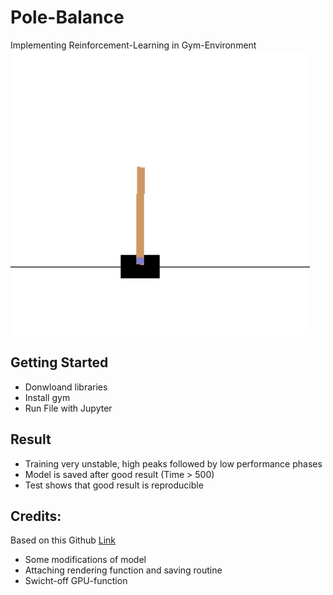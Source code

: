 # Pole-Balance
Implementing Reinforcement-Learning in Gym-Environment
![Example](https://github.com/Stefan850/Pole-Balance/blob/master/Example.png)

## Getting Started
 - Donwloand libraries
 - Install gym
 - Run File with Jupyter
  
## Result
 - Training very unstable, high peaks followed by low performance phases
 - Model is saved after good result (Time > 500)
 - Test shows that good result is reproducible
 
 
## Credits:
Based on this Github [Link](https://github.com/keon/deep-q-learning)
 - Some modifications of model
 - Attaching rendering function and saving routine 
 - Swicht-off GPU-function
